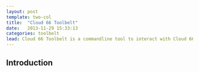 ```yaml
---
layout: post
template: two-col
title:  "Cloud 66 Toolbelt"
date:   2013-11-29 15:33:13
categories: toolbelt
lead: Cloud 66 Toolbelt is a commandline tool to interact with Cloud 66.
---
```


## Introduction
